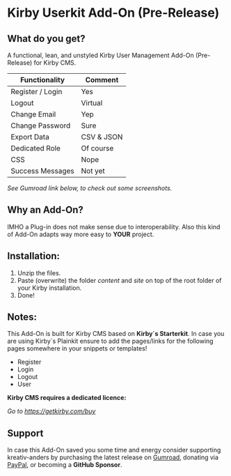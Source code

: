 # Kirby Userkit Add-On (Pre-Release)


## What do you get?
A functional, lean, and unstyled Kirby User Management Add-On (Pre-Release) for Kirby CMS.

**Functionality** | **Comment**
---- | ----
Register / Login| Yes
Logout | Virtual
Change Email | Yep
Change Password | Sure
Export Data | CSV & JSON
Dedicated Role | Of course
CSS | Nope
Success Messages | Not yet

*See Gumroad link below, to check out some screenshots.*

## Why an Add-On?
IMHO a Plug-in does not make sense due to interoperability. 
Also this kind of Add-On adapts way more easy to **YOUR** project.

## Installation:
1. Unzip the files.
1. Paste (overwrite) the folder *content* and *site* on top of the root folder of your Kirby installation.
1. Done!


## Notes:
This Add-On is built for Kirby CMS based on **Kirby´s Starterkit**. 
In case you are using Kirby´s Plainkit ensure to add the pages/links for the following pages somewhere in your snippets or templates!

- Register 
- Login
- Logout
- User 

**Kirby CMS requires a dedicated licence:**

*Go to https://getkirby.com/buy*

## Support

In case this Add-On saved you some time and energy consider supporting kreativ-anders by purchasing the latest release on [Gumroad](https://gumroad.com/l/MFhDM), donating via [PayPal](https://paypal.me/kreativanders), or becoming a **GitHub Sponsor**.
